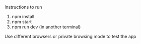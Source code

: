Instructions to run

1) npm install
2) npm start
3) npm run dev (in another terminal)

Use different browsers or private browsing mode to test the app